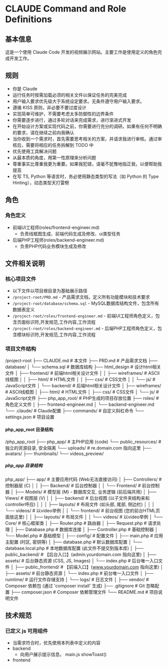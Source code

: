 # CLAUDE Command and Role Definitions

## 基本信息
这是一个使用 Claude Code 开发的视频展示网站。主要工作是使用定义的角色完成开发工作。

## 规则
- 你是 Claude
- 运行任务时按需加载必须的相关文件以保证任务的完美完成
- 用户输入要求优先级大于系统设定要求。无条件遵守用户输入要求。
- 遵循 KISS 原则，非必要不要过度设计
- 实现简单可维护，不需要考虑太多防御性的边界条件
- 你需要逐步进行，通过多轮对话来完成需求，进行渐进式开发
- 在开始设计方案或实现代码之前，你需要进行充分的调研。如果有任何不明确的要求，请在继续之前向我确认
- 当你收到一个需求时，首先需要思考相关的方案，并请求我进行审核。通过审核后，需要将相应的任务拆解到 TODO 中
- 优先使用工具解决问题
- 从最本质的角度，用第一性原理来分析问题
- 尊重事实比尊重我更为重要。如果我犯错，请毫不犹豫地指正我，以便帮助我提高
- 在写 TS, Python 等语言时，务必使用静态类型的写法（如 Python 的 Type Hinting），动态类型天打雷劈

## 角色
### 角色定义
- 前端UI工程师(roles/frontend-engineer.md)
  - 负责线框图生成、前端代码生成及修改、ui类型任务
- 后端PHP工程师(roles/backend-engineer.md)
  - 负责PHP代码业务模块生成及修改

## 文件相关说明

### 核心项目文件
- 以下文件以项目根目录为基础展示路径
- `/project-root/PRD.md` - 产品需求文档，定义所有功能模块和技术要求
- `/project-root/database/schema.sql` - MySQL数据库结构文件，包含所有数据表定义
- `/project-root/roles/frontend-engineer.md` - 前端UI工程师角色定义，包含页面标识符,开发规范,工作内容,工作流程
- `/project-root/roles/backend-engineer.md` - 后端PHP工程师角色定义，包含模块标识符,开发规范,工作内容,工作流程

### 项目文件结构
/project-root
├── CLAUDE.md # 本文件
├── PRD.md # 产品需求文档
├── database/
│ └── schema.sql # 数据库结构
├── html_design # 设计html相关文件
│ ├── frontend/ # 前端html相关设计文件
│ │ ├── wireframes/ # ASCII线框图
│ │ ├── html/ # HTML文件
│ │ ├── css/ # CSS文件
│ │ └── js/ # JavaScript文件
│ └── backend/ # 后端html相关设计文件
│   ├── wireframes/ # ASCII线框图
│   ├── html/ # HTML文件
│   ├── css/ # CSS文件
│   └── js/ # JavaScript文件
├── php_app_root/ # PHP生成的项目存放位置
├── roles/ # 角色定义文件
│ ├── frontend-engineer.md
│ └── backend-engineer.md
└── .claude/ # Claude配置
  ├── commands/ # 自定义斜杠命令
  └── settings.json # 项目设置

#### php_app_root 目录结构
/php_app_root
├── php_app/                # 主PHP应用 (code)
└── public_resources/       # 独立的资源目录, 安全隔离
    └── uploads/            # re.domain.com 指向这里
        ├── avatars/
        ├── thumbnails/
        └── videos_preview/

##### php_app 目录结构
php_app/
├── app/                      # 主要应用代码 (Web无法直接访问)
│   ├── Controllers/          # 控制器层 (C)
│   │   ├── Backend/          # 后台控制器
│   │   └── Frontend/         # 前台控制器
│   ├── Models/               # 模型层 (M) - 数据库交互, 业务逻辑 (前后端共用)
│   ├── Views/                # 视图层 (V)
│   │   ├── backend/          # 后台视图 (以子文件夹结构来和controller呼应)
│   │   │   ├── layouts/      # 布局文件 (如头部, 尾部, 侧边栏)
│   │   │   └── videos/       # 以video举例
│   │   └── frontend/         # 前台视图 (您的前台HTML页面放这里)
│   │       ├── layouts/      # 布局文件
│   │       └── videos/       # 以video举例
│   └── Core/                 # 核心框架类
│       ├── Router.php        # 路由器
│       ├── Request.php       # 请求处理
│       ├── Database.php      # 数据库连接
│       ├── Controller.php    # 基础控制器
│       └── Model.php         # 基础模型
│
├── config/                   # 配置文件
│   ├── main.php              # 应用主配置 (时区, 密钥等)
│   ├── database.php          # 默认数据库配置
│   └── database.local.php    # 本地数据库配置 (此文件不提交到版本库)
│
├── public_backend/           # 【后台入口】(admin.yourdomain.com 指向这里)
│   ├── assets/               # 后台静态资源 (CSS, JS, Images)
│   └── index.php             # 后台唯一入口文件
│
├── public_frontend/          # 【前端入口】(www.yourdomain.com 指向这里)
│   ├── assets/               # 前台静态资源
│   └── index.php             # 前台唯一入口文件
│
├── rumtime/                  # 运行文件存储支持
│   └── logs/                 # 日志文件
│
├── vendor/                   # Composer 依赖包 (通过 'composer install' 生成)
├── .gitignore                # Git 忽略配置
├── composer.json             # Composer 依赖管理文件
└── README.md                 # 项目说明文件


## 技术规范

### 已定义 js 可用组件
- 当需求符合时，优先使用本列表中定义的内容
- backend
  - 向用户展示提示信息。 main.js showToast() 
- frontend
